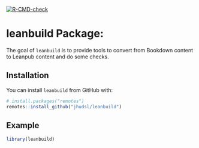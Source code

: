 
<!-- badges: start -->

[![R-CMD-check](https://github.com/jhudsl/leanbuild/workflows/R-CMD-check/badge.svg)](https://github.com/jhudsl/leanbuild/actions)
<!-- badges: end -->

<!-- README.md is generated from README.Rmd. Please edit that file -->

# leanbuild Package:

The goal of `leanbuild` is to provide tools to convert from Bookdown
content to Leanpub content and do some checks.

## Installation

You can install `leanbuild` from GitHub with:

``` r
# install.packages("remotes")
remotes::install_github("jhudsl/leanbuild")
```

## Example

``` r
library(leanbuild)
```
